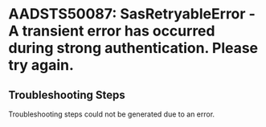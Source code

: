 # AADSTS50087: SasRetryableError - A transient error has occurred during strong authentication. Please try again.


## Troubleshooting Steps
Troubleshooting steps could not be generated due to an error.
